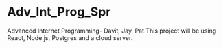 # Adv_Int_Prog_Spr
Advanced Internet Programming- Davit, Jay, Pat
This project will be using React, Node.js, Postgres and a cloud server.
